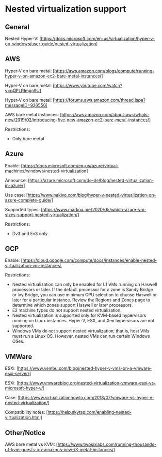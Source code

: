 # Nested virtualization support

## General

Nested Hyper-V: [https://docs.microsoft.com/en-us/virtualization/hyper-v-on-windows/user-guide/nested-virtualization]

## AWS

Hyper-V on bare metal: [https://aws.amazon.com/blogs/compute/running-hyper-v-on-amazon-ec2-bare-metal-instances/]

Hyper-V on bare metal: [https://www.youtube.com/watch?v=pQPLRImgq9U]

Hyper-V on bare metal: [https://forums.aws.amazon.com/thread.jspa?messageID=926556]

AWS bare metal instances: [https://aws.amazon.com/about-aws/whats-new/2019/02/introducing-five-new-amazon-ec2-bare-metal-instances/]

Restrictions:
- Only bare metal

## Azure

Enable: [https://docs.microsoft.com/en-us/azure/virtual-machines/windows/nested-virtualization]

Announce: [https://azure.microsoft.com/de-de/blog/nested-virtualization-in-azure/]

Use case: [https://www.nakivo.com/blog/hyper-v-nested-virtualization-on-azure-complete-guide/]

Supported types: [https://www.markou.me/2020/05/which-azure-vm-sizes-support-nested-virtualization/]

Restrictions:
- Dv3 and Ev3 only

## GCP

Enable: [https://cloud.google.com/compute/docs/instances/enable-nested-virtualization-vm-instances]

Restrictions:

- Nested virtualization can only be enabled for L1 VMs running on Haswell processors or later. If the default processor for a zone is Sandy Bridge or Ivy Bridge, you can use minimum CPU selection to choose Haswell or later for a particular instance. Review the Regions and Zones page to determine which zones support Haswell or later processors.
- E2 machine types do not support nested virtualization.
- Nested virtualization is supported only for KVM-based hypervisors running on Linux instances. Hyper-V, ESX, and Xen hypervisors are not supported.
- Windows VMs do not support nested virtualization; that is, host VMs must run a Linux OS. However, nested VMs can run certain Windows OSes.

## VMWare

ESXi: [https://www.vembu.com/blog/nested-hyper-v-vms-on-a-vmware-esxi-server/]

ESXi: [https://www.vmwareblog.org/nested-virtualization-vmware-esxi-vs-microsoft-hyper-v/]

Case: [https://www.virtualizationhowto.com/2018/07/vmware-vs-hyper-v-nested-virtualization/]

Compatibility notes: [https://help.skytap.com/enabling-nested-virtualization.html]

## Other/Notice

AWS bare metal vs KVM: [https://www.twosixlabs.com/running-thousands-of-kvm-guests-on-amazons-new-i3-metal-instances/]
